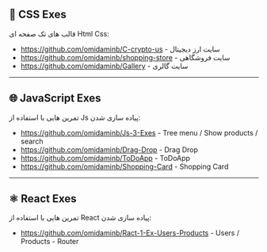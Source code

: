 
## 🎨 CSS Exes
قالب های تک صفحه ای Html Css:

- https://github.com/omidaminb/C-crypto-us - سایت ارز دیجیتال
- https://github.com/omidaminb/shopping-store  - سایت فروشگاهی
- https://github.com/omidaminb/Gallery  - سایت گالری

---

## 🌐 JavaScript Exes

تمرین هایی با استفاده از Js پیاده سازی شدن:
- https://github.com/omidaminb/Js-3-Exes - Tree menu / Show products / search
- https://github.com/omidaminb/Drag-Drop  - Drag Drop
- https://github.com/omidaminb/ToDoApp - ToDoApp
- https://github.com/omidaminb/Shopping-Card - Shopping Card

---

## ⚛️ React Exes
تمرین هایی با استفاده از React پیاده سازی شدن:

- https://github.com/omidaminb/Ract-1-Ex-Users-Products - Users / Products - Router

